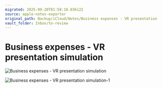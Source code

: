 ```yaml
---
migrated: 2025-09-20T01:58:10.036122
source: apple-notes-exporter
original_path: Backup/iCloud/Notes/Business expenses - VR presentation simulation.md
vault_folder: Inbox/to-review
---
```

# Business expenses - VR presentation simulation 
![Business expenses - VR presentation simulation](images/Business%20expenses%20-%20VR%20presentation%20simulation.png)

![Business expenses - VR presentation simulation-1](images/Business%20expenses%20-%20VR%20presentation%20simulation-1.png)

